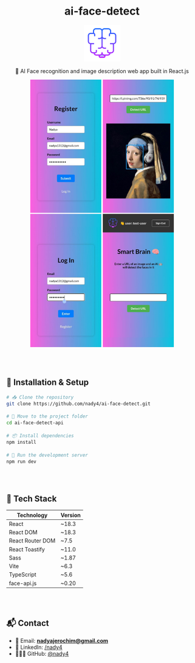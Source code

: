 <h1 align="center"> ai-face-detect </h1>

<p align="center">
<img src="./public/assets/brain.png"></img>
</p>

<p align="center">
🧠 AI Face recognition and image description web app built in React.js
</p>

<div align="center">
  <img src="./public/assets/1.png" height="350px">
  <img src="./public/assets/2.png" height="350px">
  <img src="./public/assets/3.png" height="350px">
  <img src="./public/assets/4.png" height="350px">
</div>

<br></br>

## 💾 Installation & Setup

```sh
# 📥 Clone the repository
git clone https://github.com/nady4/ai-face-detect.git

# 📂 Move to the project folder
cd ai-face-detect-api

# 📦 Install dependencies
npm install

# 🚀 Run the development server
npm run dev
```

<br></br>

## 🚀 Tech Stack

| Technology       | Version |
| ---------------- | ------- |
| React            | ~18.3   |
| React DOM        | ~18.3   |
| React Router DOM | ~7.5    |
| React Toastify   | ~11.0   |
| Sass             | ~1.87   |
| Vite             | ~6.3    |
| TypeScript       | ~5.6    |
| face-api.js      | ~0.20   |

<br></br>

## 📬 Contact

- 💌 Email: **nadyajerochim@gmail.com**
- 💼 LinkedIn: [/nady4](https://www.linkedin.com/in/nady4)
- 👩🏻‍💻 GitHub: [@nady4](https://github.com/nady4)
